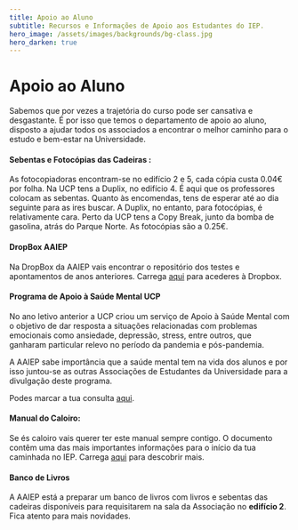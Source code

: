 ```yaml
---
title: Apoio ao Aluno
subtitle: Recursos e Informações de Apoio aos Estudantes do IEP.
hero_image: /assets/images/backgrounds/bg-class.jpg
hero_darken: true
---
```


# Apoio ao Aluno 

Sabemos que por vezes a trajetória do curso pode ser cansativa e desgastante. É por isso que temos o departamento de apoio ao aluno, disposto a ajudar todos os associados a encontrar o melhor caminho para o estudo e bem-estar na Universidade. 

#### Sebentas e Fotocópias das Cadeiras :

As fotocopiadoras encontram-se no edifício 2 e 5, cada cópia custa 0.04€ por folha. Na UCP tens a Duplix, no edifício 4. É aqui que os professores colocam as sebentas. Quanto às encomendas, tens de esperar até ao dia seguinte para as ires buscar. A Duplix, no entanto, para fotocópias, é relativamente cara. Perto da UCP tens a Copy Break, junto da bomba de gasolina, atrás do Parque Norte. As fotocópias são a 0.25€. 

#### DropBox AAIEP
Na DropBox da AAIEP vais encontrar o repositório dos testes e apontamentos de anos anteriores. Carrega [aqui](https://www.dropbox.com/sh/68xzoqkpiksicij/AABsyxVYGY0xHbPe8QEq1YAQa?dl=0) para acederes à Dropbox. 

#### Programa de Apoio à Saúde Mental UCP

No ano letivo anterior a UCP criou um serviço de Apoio à Saúde Mental com o objetivo de dar resposta a situações relacionadas com problemas emocionais como ansiedade, depressão, stress, entre outros, que ganharam particular relevo no período da pandemia e pós-pandemia. 

A AAIEP sabe importância que a saúde mental tem na vida dos alunos e por isso juntou-se as outras Associações de Estudantes da Universidade para a divulgação deste programa. 

Podes marcar a tua consulta [aqui](https://ucplbusiness.co1.qualtrics.com/jfe/form/SV_1T7zzNABoCDfeKi?Q_CHL=qr). 

#### Manual do Caloiro: 

Se és caloiro vais querer ter este manual sempre contigo. O documento contêm uma das mais importantes informações para o início da tua caminhada no IEP. Carrega [aqui](https://drive.google.com/file/d/16EauttykLi9ctwVkC4DEP0pj91aqPzuA/view?usp=drive_link) para descobrir mais. 

#### Banco de Livros

A AAIEP está a preparar um banco de livros com livros e sebentas das cadeiras disponíveis para requisitarem na sala da Associação no **edifício 2**. Fica atento para mais novidades. 

